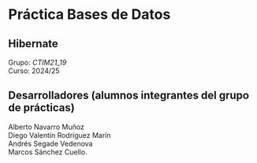 # Práctica Bases de Datos
## Hibernate
Grupo: *CTIM21_19*
<br>
Curso: 2024/25
## Desarrolladores (alumnos integrantes del grupo de prácticas)
Alberto Navarro Muñoz
<br>
Diego Valentín Rodríguez Marín
<br>
Andrés Segade Vedenova
<br>
Marcos Sánchez Cuello.
